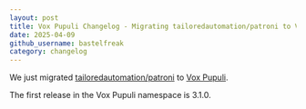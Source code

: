 ```yaml
---
layout: post
title: Vox Pupuli Changelog - Migrating tailoredautomation/patroni to Vox Pupuli
date: 2025-04-09
github_username: bastelfreak
category: changelog
---
```


We just migrated [tailoredautomation/patroni](https://forge.puppet.com/modules/tailoredautomation/patroni/readme) to [Vox Pupuli](https://forge.puppet.com/modules/puppet/patroni/readme).

The first release in the Vox Pupuli namespace is 3.1.0.
